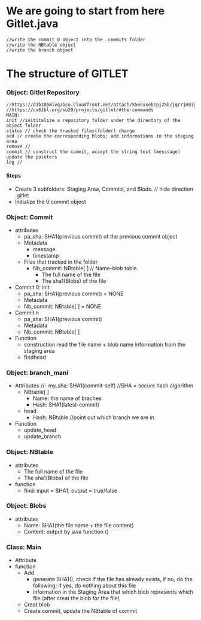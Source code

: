 # We are going to start from here **Gitlet.java**
    //write the commit_0 object into the .commits folder
    //write the NBtable object
    //write the branch object

# The structure of GITLET

### Object: Gitlet Repository
    //https://d1b10bmlvqabco.cloudfront.net/attach/k5eevxebzpj25b/jqr7jm9igtc7l5/k97ipfmgmb3n/Gitlet_Slides.pdf
    //https://cs61bl.org/su20/projects/gitlet/#the-commands
    MAIN:
    init //inititalize a repository folder under the directory of the object folder
    status // check the tracked files(folder) change
    add // create the corresponding blobs; add informations in the staging area
    remove // 
    commit // construct the commit, accept the string text (messsage)
    update the pointers
    log //
    
    
#### Steps
* Create 3 subfolders: Staging Area, Commits, and Blods. // hide direction .gitlet
* Initialize the 0 commit object


### Object: Commit
* attributes
    - pa_sha: SHA1(previous commit) of the previous commit object
    - Metadata
        - message
        - timestamp
    - Files that tracked in the folder
        - Nb_commit: NBtable[ ] // Name-blob table
            - The full name of the file
            - The sha1(Blobs) of the file
* Commit 0: init
    - pa_sha: SHA1(previous commit) = NONE
    - Metadata
    - Nb_commit: NBtable[ ] = NONE
* Commit n
    - pa_sha: SHA1(previous commit)
    - Metadata
    - Nb_commit: NBtable[ ]
* Function
    - construction
        read the file name + blob name information from the staging area
    - findhead

### Object: branch_mani
* Attributes
    //- my_sha: SHA1(commit-self) //SHA = secure hash algorithm
    - NBtable[ ]
        - Name: the name of braches
        - Hash: SHA1(latest-commit)
    - head
        - Hash: NBtable //point out which branch we are in
* Function
    - update_head
    - update_branch

### Object: NBtable
* attributes
    - The full name of the file
    - The sha1(Blobs) of the file
* function
    - find: input = SHA1; output = true/false

### Object: Blobs
* attributes
    - Name: SHA1(the file name + the file content)
    - Content: output by java function ()

### Class: Main
* Attribute
* function
    - Add
        - generate SHA1(), check if the file has already exists, if no, do the following; if yes, do nothing about this 
          file
        - information in the Staging Area that which blob represents which file (after creat the blob for the file)
    - Creat blob
    - Create commit, update the NBtable of commit
